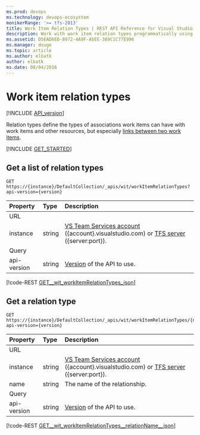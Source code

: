 ```yaml
---
ms.prod: devops
ms.technology: devops-ecosystem
monikerRange: '>= tfs-2013'
title: Work Item Relation Types | REST API Reference for Visual Studio Team Services and Team Foundation Server
description: Work with work item relation types programmatically using the REST APIs for Visual Studio Team Services and Team Foundation Server. 
ms.assetid: D5EAD6ED-8972-4A9F-A5EE-369C1C77E996
ms.manager: douge
ms.topic: article
ms.author: elbatk
author: elbatk
ms.date: 08/04/2016
---
```


# Work item relation types
[!INCLUDE [API_version](../_data/version.md)]

Relation types define the types of associations work items can have with work items and other resources,
but especially [links between two work items](http://msdn.microsoft.com/en-us/library/dd293534.aspx).

[!INCLUDE [GET_STARTED](../_data/get-started.md)]

## Get a list of relation types
<a name="getalistofrelationtypes" />

```no-highlight
GET https://{instance}/DefaultCollection/_apis/wit/workItemRelationTypes?api-version={version}
```

| Property  	| Type 		| Description 
|:--------------|:----------|:---------------------------
| URL
| instance      | string    | [VS Team Services account](/integrate/get-started/rest/basics.md) ({account}.visualstudio.com) or [TFS server](/integrate/get-started/rest/basics.md) ({server:port}).
| Query
| api-version   | string    | [Version](../../concepts/rest-api-versioning.md) of the API to use.

[!code-REST [GET__wit_workItemRelationTypes_json](./_data/relationTypes/GET__wit_workItemRelationTypes.json)]


## Get a relation type

```no-highlight
GET https://{instance}/DefaultCollection/_apis/wit/workItemRelationTypes/{name}?api-version={version}
```

| Property  	| Type 		| Description 
|:--------------|:----------|:---------------------------
| URL
| instance      | string    | [VS Team Services account](/integrate/get-started/rest/basics.md) ({account}.visualstudio.com) or [TFS server](/integrate/get-started/rest/basics.md) ({server:port}).
| name          | string    | The name of the relationship.
| Query
| api-version   | string    | [Version](../../concepts/rest-api-versioning.md) of the API to use.

[!code-REST [GET__wit_workItemRelationTypes__relationName__json](./_data/relationTypes/GET__wit_workItemRelationTypes__relationName_.json)]
